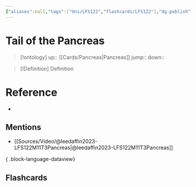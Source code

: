 ```yaml
---
{"aliases":null,"tags":["Uni/LFS122","flashcards/LFS122"],"dg-publish":true,"permalink":"/cards/tail-of-the-pancreas/","dgPassFrontmatter":true}
---
```


# Tail of the Pancreas

> [!ontology]
> up:: [[Cards/Pancreas\|Pancreas]]
> jump:: 
> down:: 

> [!Definition] Definition

# Reference

- 

## Mentions

- [[Sources/Video/@leedaffin2023-LFS122M11T3Pancreas\|@leedaffin2023-LFS122M11T3Pancreas]]

{ .block-language-dataview}

## Flashcards